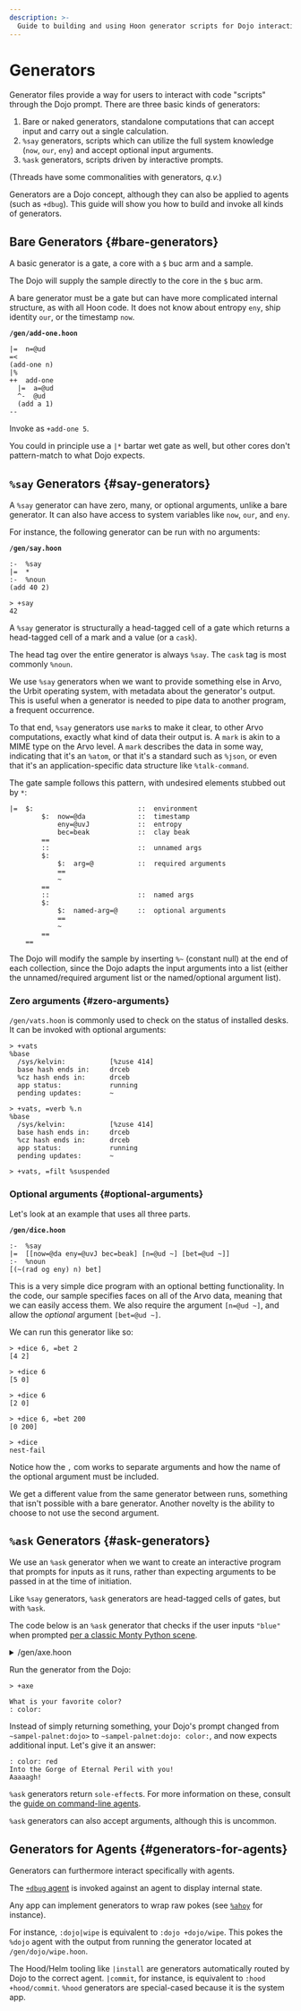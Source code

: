 ```yaml
---
description: >-
  Guide to building and using Hoon generator scripts for Dojo interaction, including bare generators for standalone calculations, %say generators with system knowledge access, and %ask generators for interactive prompts.
---
```


# Generators

Generator files provide a way for users to interact with code "scripts" through the Dojo prompt.  There are three basic kinds of generators:

1. Bare or naked generators, standalone computations that can accept input and carry out a single calculation.
2. `%say` generators, scripts which can utilize the full system knowledge (`now`, `our`, `eny`) and accept optional input arguments.
3. `%ask` generators, scripts driven by interactive prompts.

(Threads have some commonalities with generators, _q.v._)

Generators are a Dojo concept, although they can also be applied to agents (such as `+dbug`).  This guide will show you how to build and invoke all kinds of generators.

## Bare Generators {#bare-generators}

A basic generator is a gate, a core with a `$` buc arm and a sample.

The Dojo will supply the sample directly to the core in the `$` buc arm.

A bare generator must be a gate but can have more complicated internal structure, as with all Hoon code.  It does not know about entropy `eny`, ship identity `our`, or the timestamp `now`.

**`/gen/add-one.hoon`**

```hoon
|=  n=@ud                                                                                     
=<
(add-one n)
|%
++  add-one
  |=  a=@ud
  ^-  @ud
  (add a 1)
--
```

Invoke as `+add-one 5`.

You could in principle use a `|*` bartar wet gate as well, but other cores don't pattern-match to what Dojo expects.


## `%say` Generators {#say-generators}

A `%say` generator can have zero, many, or optional arguments, unlike a bare generator.  It can also have access to system variables like `now`, `our`, and `eny`.

For instance, the following generator can be run with no arguments:

**`/gen/say.hoon`**

```hoon
:-  %say
|=  *
:-  %noun
(add 40 2)
```

```hoon
> +say
42
```

A `%say` generator is structurally a head-tagged cell of a gate which returns a head-tagged cell of a mark and a value (or a `cask`).

The head tag over the entire generator is always `%say`.  The `cask` tag is most commonly `%noun`.

We use `%say` generators when we want to provide something else in Arvo, the Urbit operating system, with metadata about the generator's output. This is useful when a generator is needed to pipe data to another program, a frequent occurrence.
  
To that end, `%say` generators use `mark`s to make it clear, to other Arvo computations, exactly what kind of data their output is. A `mark` is akin to a MIME type on the Arvo level. A `mark` describes the data in some way, indicating that it's an `%atom`, or that it's a standard such as `%json`, or even that it's an application-specific data structure like `%talk-command`.

The gate sample follows this pattern, with undesired elements stubbed out by `*`:

```hoon
|=  $:                          ::  environment
        $:  now=@da             ::  timestamp
            eny=@uvJ            ::  entropy
            bec=beak            ::  clay beak
        ==
        ::                      ::  unnamed args
        $:  
            $:  arg=@           ::  required arguments
            ==
            ~
        ==
        ::                      ::  named args
        $:
            $:  named-arg=@     ::  optional arguments
            ==
            ~
        ==
    ==
```

The Dojo will modify the sample by inserting `%~` (constant null) at the end of each collection, since the Dojo adapts the input arguments into a list (either the unnamed/required argument list or the named/optional argument list).

### Zero arguments {#zero-arguments}

`/gen/vats.hoon` is commonly used to check on the status of installed desks.  It can be invoked with optional arguments:

```
> +vats
%base
  /sys/kelvin:           [%zuse 414]
  base hash ends in:     drceb
  %cz hash ends in:      drceb
  app status:            running
  pending updates:       ~

> +vats, =verb %.n
%base
  /sys/kelvin:           [%zuse 414]
  base hash ends in:     drceb
  %cz hash ends in:      drceb
  app status:            running
  pending updates:       ~

> +vats, =filt %suspended
```

### Optional arguments {#optional-arguments}

Let's look at an example that uses all three parts.

**`/gen/dice.hoon`**

```hoon
:-  %say
|=  [[now=@da eny=@uvJ bec=beak] [n=@ud ~] [bet=@ud ~]]
:-  %noun
[(~(rad og eny) n) bet]
```

This is a very simple dice program with an optional betting functionality. In the code, our sample specifies faces on all of the Arvo data, meaning that we can easily access them. We also require the argument `[n=@ud ~]`, and allow the _optional_ argument `[bet=@ud ~]`.

We can run this generator like so:

```hoon
> +dice 6, =bet 2
[4 2]

> +dice 6
[5 0]

> +dice 6
[2 0]

> +dice 6, =bet 200
[0 200]

> +dice
nest-fail
```

Notice how the `,` com works to separate arguments and how the name of the optional argument must be included.

We get a different value from the same generator between runs, something that isn't possible with a bare generator. Another novelty is the ability to choose to not use the second argument.

## `%ask` Generators {#ask-generators}

We use an `%ask` generator when we want to create an interactive program that prompts for inputs as it runs, rather than expecting arguments to be passed in at the time of initiation.

Like `%say` generators, `%ask` generators are head-tagged cells of gates, but with `%ask`.

The code below is an `%ask` generator that checks if the user inputs `"blue"` when prompted [per a classic Monty Python scene](https://www.youtube.com/watch?v=L0vlQHxJTp0).

<details>
<summary>/gen/axe.hoon</summary>

```hoon
/-  sole
/+  generators
=,  [sole generators]
:-  %ask
|=  *
^-  (sole-result (cask tang))
%+  print    leaf+"What is your favorite color?"
%+  prompt   [%& %prompt "color: "]
|=  t=tape
%+  produce  %tang
?:  =(t "blue")
  :~  leaf+"Oh. Thank you very much."
      leaf+"Right. Off you go then."
  ==
:~  leaf+"Aaaaagh!"
    leaf+"Into the Gorge of Eternal Peril with you!"
==                                                                                                                                                                              
```

</details>

Run the generator from the Dojo:

```hoon
> +axe

What is your favorite color?
: color:
```

Instead of simply returning something, your Dojo's prompt changed from `~sampel-palnet:dojo>` to `~sampel-palnet:dojo: color:`, and now expects additional input.  Let's give it an answer:

```hoon
: color: red
Into the Gorge of Eternal Peril with you!
Aaaaagh!
```

`%ask` generators return `sole-effect`s.  For more information on these, consult the [guide on command-line agents](../build-on-urbit/userspace/cli-tutorial.md).

`%ask` generators can also accept arguments, although this is uncommon.


## Generators for Agents {#generators-for-agents}

Generators can furthermore interact specifically with agents.

The [`+dbug` agent](../build-on-urbit/userspace/examples/dbug.md) is invoked against an agent to display internal state.

Any app can implement generators to wrap raw pokes (see [`%ahoy`](../build-on-urbit/userspace/examples/ahoy.md) for instance).

For instance, `:dojo|wipe` is equivalent to `:dojo +dojo/wipe`.  This pokes the `%dojo` agent with the output from running the generator located at `/gen/dojo/wipe.hoon`.

The Hood/Helm tooling like `|install` are generators automatically routed by Dojo to the correct agent.  `|commit`, for instance, is equivalent to `:hood +hood/commit`.  `%hood` generators are special-cased because it is the system app.
